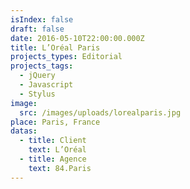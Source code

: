 ```yaml
---
isIndex: false
draft: false
date: 2016-05-10T22:00:00.000Z
title: L’Oréal Paris
projects_types: Editorial
projects_tags:
  - jQuery
  - Javascript
  - Stylus
image:
  src: /images/uploads/lorealparis.jpg
place: Paris, France
datas:
  - title: Client
    text: L’Oréal
  - title: Agence
    text: 84.Paris
---
```

